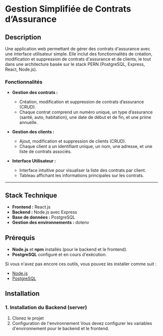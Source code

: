 # Gestion Simplifiée de Contrats d’Assurance

## Description

Une application web permettant de gérer des contrats d'assurance avec une interface utilisateur simple. Elle inclut des fonctionnalités de création, modification et suppression de contrats d'assurance et de clients, le tout dans une architecture basée sur le stack PERN (PostgreSQL, Express, React, Node.js).

### Fonctionnalités

- **Gestion des contrats :**
  - Création, modification et suppression de contrats d’assurance (CRUD).
  - Chaque contrat comprend un numéro unique, un type d’assurance (santé, auto, habitation), une date de début et de fin, et une prime annuelle.
  
- **Gestion des clients :**
  - Ajout, modification et suppression de clients (CRUD).
  - Chaque client a un identifiant unique, un nom, une adresse, et une liste de contrats associés.

- **Interface Utilisateur :**
  - Interface intuitive pour visualiser la liste des contrats par client.
  - Tableau affichant les informations principales sur les contrats.

---

## Stack Technique

- **Frontend :** React.js
- **Backend :** Node.js avec Express
- **Base de données :** PostgreSQL
- **Gestion des environnements :** dotenv


## Prérequis

- **Node.js** et **npm** installés (pour le backend et le frontend).
- **PostgreSQL** configuré et en cours d'exécution.

Si vous n'avez pas encore ces outils, vous pouvez les installer comme suit :
- [Node.js](https://nodejs.org/en/download/)
- [PostgreSQL](https://www.postgresql.org/download/)


## Installation

### 1. Installation du Backend (server)

1. Clonez le projet
2. Configuration de l'environnement
Vous devez configurer les variables d'environnement pour le backend et le frontend.


